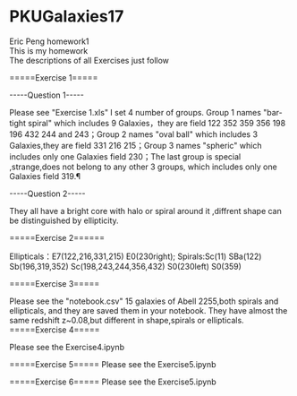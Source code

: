 # PKUGalaxies17
Eric Peng homework1  
This is my homework   
The descriptions of all Exercises just follow 

=====Exercise 1=====

  -----Question 1-----
  
Please see "Exercise 1.xls" 
  I set 4 number of groups. Group 1 names "bar-tight spiral" which includes 9 Galaxies，they are field 122 352 359 356 198 196 432 244 and 243；Group 2 names "oval ball" which includes 3 Galaxies,they are field 331 216 215；Group 3 names "spheric" which includes only one Galaxies field 230；The last group is special ,strange,does not belong to any other 3 groups, which includes only one Galaxies field 319.¶
  
  -----Question 2-----
  
They all have a bright core with halo or spiral around it ,diffrent shape can be distinguished by ellipticity.

=====Exercise 2======

  Ellipticals：E7(122,216,331,215) E0(230right); Spirals:Sc(11) SBa(122) Sb(196,319,352) Sc(198,243,244,356,432) S0(230left) S0(359)

=====Exercise 3=====

Please see the "notebook.csv" 
  15 galaxies of Abell 2255,both spirals and ellipticals, and they are saved them in your notebook. They have almost the same redshift z~0.08,but different in shape,spirals or ellipticals.
=====Exercise 4=====

Please see the Exercise4.ipynb

=====Exercise 5=====
Please see the Exercise5.ipynb

=====Exercise 6=====
Please see the Exercise5.ipynb
